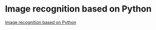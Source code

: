 # Image recognition based on Python
[Image recognition based on Python](https://aiwithcloud.com/2022/09/15/image_recognition_based_on_python/)